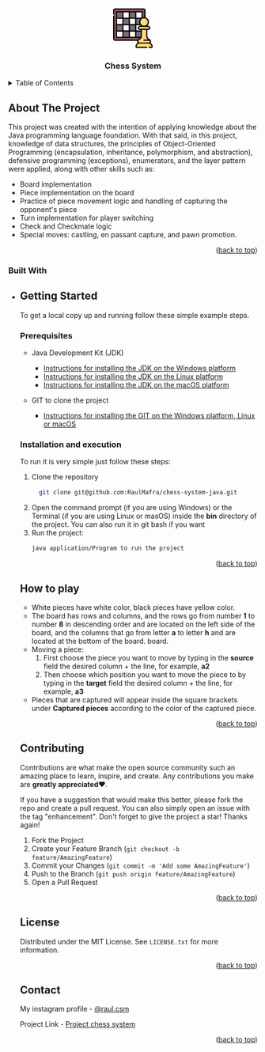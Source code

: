 <a name="readme-top"></a>

<br />
<div align="center">
  <a href="https://github.com/othneildrew/Best-README-Template">
    <img src="images/logo.png" alt="Logo" width="80" height="80">
  </a>
  <h3 align="center">Chess System</h3>
</div>



<!-- TABLE OF CONTENTS -->
<details>
  <summary>Table of Contents</summary>
  <ol>
    <li>
      <a href="#about-the-project">About The Project</a>
      <ul>
        <li><a href="#built-with">Built With</a></li>
      </ul>
    </li>
    <li>
      <a href="#getting-started">Getting Started</a>
      <ul>
        <li><a href="#prerequisites">Prerequisites</a></li>
        <li><a href="#Installation and execution">Installation</a></li>
      </ul>
    </li>
    <li><a href="#How to play">Usage</a></li>
    <li><a href="#license">License</a></li>
    <li><a href="#contact">Contact</a></li>
  </ol>
</details>



<!-- ABOUT THE PROJECT -->
## About The Project

This project was created with the intention of applying knowledge about the Java programming language foundation. With that said, in this project, knowledge of data structures, the principles of Object-Oriented Programming (encapsulation, inheritance, polymorphism, and abstraction), defensive programming (exceptions), enumerators, and the layer pattern were applied, along with other skills such as:

* Board implementation
* Piece implementation on the board
* Practice of piece movement logic and handling of capturing the opponent's piece
* Turn implementation for player switching
* Check and Checkmate logic
* Special moves: castling, en passant capture, and pawn promotion.

<p align="right">(<a href="#readme-top">back to top</a>)</p>



### Built With

* <!--![Java][Java.icon]][Java-url]

<p align="right">(<a href="#readme-top">back to top</a>)</p>



<!-- GETTING STARTED -->
## Getting Started

To get a local copy up and running follow these simple example steps.

### Prerequisites

* Java Development Kit (JDK)

  * [Instructions for installing the JDK on the Windows platform][Java-install-windows]
  * [Instructions for installing the JDK on the Linux platform][Java-install-linux]
  * [Instructions for installing the JDK on the macOS platform][Java-install-macOS]
 
* GIT to clone the project

  * [Instructions for installing the GIT on the Windows platform, Linux or macOS][Git]
 

### Installation and execution

To run it is very simple just follow these steps:

1. Clone the repository
   ```sh
     git clone git@github.com:RaulMafra/chess-system-java.git
   ```
2. Open the command prompt (if you are using Windows) or the Terminal (if you are using Linux or masOS) inside the <strong>bin</strong> directory of the project. You can also run it in git bash if you want
3. Run the project:
   ```sh
   java application/Program to run the project
   ```
 

<p align="right">(<a href="#readme-top">back to top</a>)</p>



<!-- USAGE EXAMPLES -->
## How to play


* White pieces have white color, black pieces have yellow color.
* The board has rows and columns, and the rows go from number **1** to number <strong>8</strong> in descending order and are located on the left side of the board, and the columns that go from letter **a** to letter **h** and are located at the bottom of the board. board.
* Moving a piece:
  <ol>
    <li>First choose the piece you want to move by typing in the <strong>source</strong> field the desired column + the line, for example, <strong>a2</strong></li>
    <li>Then choose which position you want to move the piece to by typing in the <strong>target</strong> field the desired column + the line, for example, <strong>a3</strong></li>
  </ol>
* Pieces that are captured will appear inside the square brackets under **Captured pieces** according to the color of the captured piece.
  
<p align="right">(<a href="#readme-top">back to top</a>)</p>



<!-- CONTRIBUTING -->
## Contributing

Contributions are what make the open source community such an amazing place to learn, inspire, and create. Any contributions you make are **greatly appreciated**❤️.

If you have a suggestion that would make this better, please fork the repo and create a pull request. You can also simply open an issue with the tag "enhancement".
Don't forget to give the project a star! Thanks again!

1. Fork the Project
2. Create your Feature Branch (`git checkout -b feature/AmazingFeature`)
3. Commit your Changes (`git commit -m 'Add some AmazingFeature'`)
4. Push to the Branch (`git push origin feature/AmazingFeature`)
5. Open a Pull Request

<p align="right">(<a href="#readme-top">back to top</a>)</p>



<!-- LICENSE -->
## License

Distributed under the MIT License. See `LICENSE.txt` for more information.

<p align="right">(<a href="#readme-top">back to top</a>)</p>



<!-- CONTACT -->
## Contact

My instagram profile - [@raul.csm][Instagram]

Project Link - [Project chess system][Project]

<p align="right">(<a href="#readme-top">back to top</a>)</p>





<!-- MARKDOWN LINKS & IMAGES -->
<!-- https://www.markdownguide.org/basic-syntax/#reference-style-links -->
[contributors-shield]: https://img.shields.io/github/contributors/othneildrew/Best-README-Template.svg?style=for-the-badge
[contributors-url]: https://github.com/othneildrew/Best-README-Template/graphs/contributors
[forks-shield]: https://img.shields.io/github/forks/othneildrew/Best-README-Template.svg?style=for-the-badge
[forks-url]: https://github.com/othneildrew/Best-README-Template/network/members
[stars-shield]: https://img.shields.io/github/stars/othneildrew/Best-README-Template.svg?style=for-the-badge
[stars-url]: https://github.com/othneildrew/Best-README-Template/stargazers
[issues-shield]: https://img.shields.io/github/issues/othneildrew/Best-README-Template.svg?style=for-the-badge
[issues-url]: https://github.com/othneildrew/Best-README-Template/issues
[license-shield]: https://img.shields.io/github/license/othneildrew/Best-README-Template.svg?style=for-the-badge
[license-url]: https://github.com/othneildrew/Best-README-Template/blob/master/LICENSE.txt
[linkedin-shield]: https://img.shields.io/badge/-LinkedIn-black.svg?style=for-the-badge&logo=linkedin&colorB=555
[linkedin-url]: https://linkedin.com/in/othneildrew
[product-screenshot]: images/screenshot.png
[Next.js]: https://img.shields.io/badge/next.js-000000?style=for-the-badge&logo=nextdotjs&logoColor=white
[Next-url]: https://nextjs.org/
[React.js]: https://img.shields.io/badge/React-20232A?style=for-the-badge&logo=react&logoColor=61DAFB
[React-url]: https://reactjs.org/
[Vue.js]: https://img.shields.io/badge/Vue.js-35495E?style=for-the-badge&logo=vuedotjs&logoColor=4FC08D
[Vue-url]: https://vuejs.org/
[Angular.io]: https://img.shields.io/badge/Angular-DD0031?style=for-the-badge&logo=angular&logoColor=white
[Angular-url]: https://angular.io/
[Svelte.dev]: https://img.shields.io/badge/Svelte-4A4A55?style=for-the-badge&logo=svelte&logoColor=FF3E00
[Svelte-url]: https://svelte.dev/
[Laravel.com]: https://img.shields.io/badge/Laravel-FF2D20?style=for-the-badge&logo=laravel&logoColor=white
[Laravel-url]: https://laravel.com
[Bootstrap.com]: https://img.shields.io/badge/Bootstrap-563D7C?style=for-the-badge&logo=bootstrap&logoColor=white
[Bootstrap-url]: https://getbootstrap.com
[JQuery.com]: https://img.shields.io/badge/jQuery-0769AD?style=for-the-badge&logo=jquery&logoColor=white
[JQuery-url]: https://jquery.com 

[Java.icon]: /images/java.png
[Java-url]: https://www.oracle.com/br/java/
[Java-install-windows]: https://docs.oracle.com/en/java/javase/11/install/installation-jdk-microsoft-windows-platforms.html#GUID-A7E27B90-A28D-4237-9383-A58B416071CA
[Java-install-linux]: https://docs.oracle.com/en/java/javase/11/install/installation-jdk-linux-platforms.html#GUID-737A84E4-2EFF-4D38-8E60-3E29D1B884B8
[Java-install-macOS]: https://docs.oracle.com/en/java/javase/11/install/installation-jdk-macos.html#GUID-2FE451B0-9572-4E38-A1A5-568B77B146DE
[Git]: https://git-scm.com/book/en/v2/Getting-Started-Installing-Git
[Instagram]: https://www.instagram.com/raul.csm/
[Project]: https://github.com/RaulMafra/chess-system-java/tree/main

